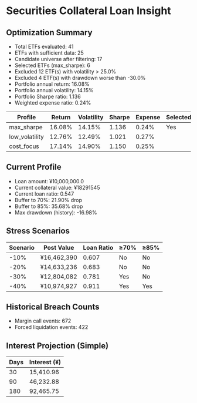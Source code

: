 # Securities Collateral Loan Insight

## Optimization Summary
- Total ETFs evaluated: 41
- ETFs with sufficient data: 25
- Candidate universe after filtering: 17
- Selected ETFs (max_sharpe): 6
- Excluded 12 ETF(s) with volatility > 25.0%
- Excluded 4 ETF(s) with drawdown worse than -30.0%
- Portfolio annual return: 16.08%
- Portfolio annual volatility: 14.15%
- Portfolio Sharpe ratio: 1.136
- Weighted expense ratio: 0.24%

| Profile | Return | Volatility | Sharpe | Expense | Selected |
| --- | --- | --- | --- | --- | --- |
| max_sharpe | 16.08% | 14.15% | 1.136 | 0.24% | Yes |
| low_volatility | 12.76% | 12.49% | 1.021 | 0.27% |  |
| cost_focus | 17.14% | 14.90% | 1.150 | 0.25% |  |

## Current Profile
- Loan amount: ¥10,000,000.0
- Current collateral value: ¥18291545
- Current loan ratio: 0.547
- Buffer to 70%: 21.90% drop
- Buffer to 85%: 35.68% drop
- Max drawdown (history): -16.98%

## Stress Scenarios
| Scenario | Post Value | Loan Ratio | ≥70% | ≥85% |
| --- | --- | --- | --- | --- |
| -10% | ¥16,462,390 | 0.607 | No | No |
| -20% | ¥14,633,236 | 0.683 | No | No |
| -30% | ¥12,804,082 | 0.781 | Yes | No |
| -40% | ¥10,974,927 | 0.911 | Yes | Yes |

## Historical Breach Counts
- Margin call events: 672
- Forced liquidation events: 422

## Interest Projection (Simple)
| Days | Interest (¥) |
| --- | --- |
| 30 | 15,410.96 |
| 90 | 46,232.88 |
| 180 | 92,465.75 |
